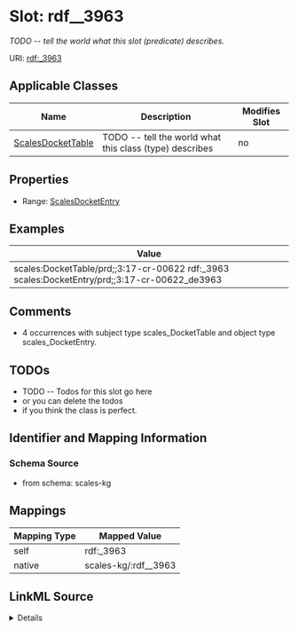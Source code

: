

# Slot: rdf__3963


_TODO -- tell the world what this slot (predicate) describes._





URI: [rdf:_3963](http://www.w3.org/1999/02/22-rdf-syntax-ns#_3963)



<!-- no inheritance hierarchy -->





## Applicable Classes

| Name | Description | Modifies Slot |
| --- | --- | --- |
| [ScalesDocketTable](../classes/ScalesDocketTable.md) | TODO -- tell the world what this class (type) describes |  no  |







## Properties

* Range: [ScalesDocketEntry](../classes/ScalesDocketEntry.md)






## Examples

| Value |
| --- |
| scales:DocketTable/prd;;3:17-cr-00622 rdf:_3963 scales:DocketEntry/prd;;3:17-cr-00622_de3963 |

## Comments

* 4 occurrences with subject type scales_DocketTable and object type scales_DocketEntry.

## TODOs

* TODO -- Todos for this slot go here
* or you can delete the todos
* if you think the class is perfect.

## Identifier and Mapping Information







### Schema Source


* from schema: scales-kg




## Mappings

| Mapping Type | Mapped Value |
| ---  | ---  |
| self | rdf:_3963 |
| native | scales-kg/:rdf__3963 |




## LinkML Source

<details>
```yaml
name: rdf__3963
description: TODO -- tell the world what this slot (predicate) describes.
todos:
- TODO -- Todos for this slot go here
- or you can delete the todos
- if you think the class is perfect.
comments:
- 4 occurrences with subject type scales_DocketTable and object type scales_DocketEntry.
examples:
- value: scales:DocketTable/prd;;3:17-cr-00622 rdf:_3963 scales:DocketEntry/prd;;3:17-cr-00622_de3963
from_schema: scales-kg
rank: 1000
slot_uri: rdf:_3963
alias: rdf__3963
domain_of:
- scales_DocketTable
range: scales_DocketEntry

```
</details>